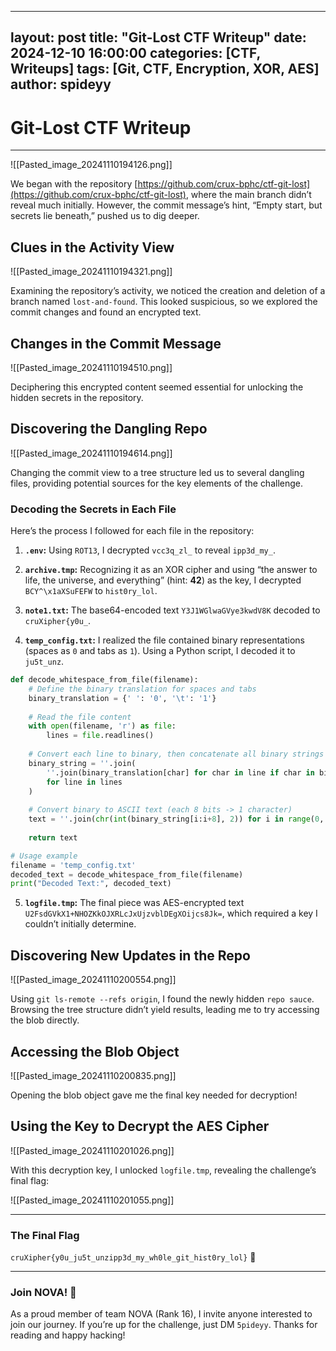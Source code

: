 
---
layout: post
title: "Git-Lost CTF Writeup"
date: 2024-12-10 16:00:00
categories: [CTF, Writeups]
tags: [Git, CTF, Encryption, XOR, AES]
author: spideyy
---



# Git-Lost CTF Writeup
---
![[Pasted_image_20241110194126.png]]

We began with the repository [https://github.com/crux-bphc/ctf-git-lost](https://github.com/crux-bphc/ctf-git-lost), where the main branch didn’t reveal much initially. However, the commit message’s hint, “Empty start, but secrets lie beneath,” pushed us to dig deeper.

## Clues in the Activity View

![[Pasted_image_20241110194321.png]]

Examining the repository’s activity, we noticed the creation and deletion of a branch named `lost-and-found`. This looked suspicious, so we explored the commit changes and found an encrypted text.

## Changes in the Commit Message

![[Pasted_image_20241110194510.png]]

Deciphering this encrypted content seemed essential for unlocking the hidden secrets in the repository.

## Discovering the Dangling Repo

![[Pasted_image_20241110194614.png]]

Changing the commit view to a tree structure led us to several dangling files, providing potential sources for the key elements of the challenge.

### Decoding the Secrets in Each File

Here’s the process I followed for each file in the repository:

1. **`.env`:** Using `ROT13`, I decrypted `vcc3q_zl_` to reveal `ipp3d_my_`.
    
2. **`archive.tmp`:** Recognizing it as an XOR cipher and using “the answer to life, the universe, and everything” (hint: **42**) as the key, I decrypted `BCY^\x1aXSuFEFW` to `hist0ry_lol`.
    
3. **`note1.txt`:** The base64-encoded text `Y3J1WGlwaGVye3kwdV8K` decoded to `cruXipher{y0u_`.
    
4. **`temp_config.txt`:** I realized the file contained binary representations (spaces as `0` and tabs as `1`). Using a Python script, I decoded it to `ju5t_unz`.
    
```python
def decode_whitespace_from_file(filename):
    # Define the binary translation for spaces and tabs
    binary_translation = {' ': '0', '\t': '1'}
    
    # Read the file content
    with open(filename, 'r') as file:
        lines = file.readlines()
    
    # Convert each line to binary, then concatenate all binary strings
    binary_string = ''.join(
        ''.join(binary_translation[char] for char in line if char in binary_translation)
        for line in lines
    )
    
    # Convert binary to ASCII text (each 8 bits -> 1 character)
    text = ''.join(chr(int(binary_string[i:i+8], 2)) for i in range(0, len(binary_string), 8))
    
    return text

# Usage example
filename = 'temp_config.txt'
decoded_text = decode_whitespace_from_file(filename)
print("Decoded Text:", decoded_text)
```
    
5. **`logfile.tmp`:** The final piece was AES-encrypted text `U2FsdGVkX1+NHOZKkOJXRLcJxUjzvblDEgXOijcs8Jk=`, which required a key I couldn’t initially determine.
    

## Discovering New Updates in the Repo

![[Pasted_image_20241110200554.png]]

Using `git ls-remote --refs origin`, I found the newly hidden `repo sauce`. Browsing the tree structure didn’t yield results, leading me to try accessing the blob directly.

## Accessing the Blob Object

![[Pasted_image_20241110200835.png]]

Opening the blob object gave me the final key needed for decryption!

## Using the Key to Decrypt the AES Cipher

![[Pasted_image_20241110201026.png]]

With this decryption key, I unlocked `logfile.tmp`, revealing the challenge’s final flag:

![[Pasted_image_20241110201055.png]]

---

### The Final Flag

`cruXipher{y0u_ju5t_unzipp3d_my_wh0le_git_hist0ry_lol}` 🎉

---

### Join NOVA! 🌌

As a proud member of team NOVA (Rank 16), I invite anyone interested to join our journey. If you’re up for the challenge, just DM `5pideyy`. Thanks for reading and happy hacking!